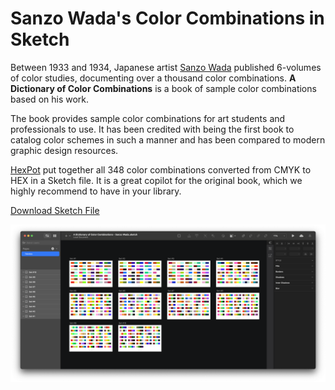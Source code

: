 # Sanzo Wada's Color Combinations in Sketch

Between 1933 and 1934, Japanese artist [Sanzo Wada](https://en.wikipedia.org/wiki/Sanzo_Wada) published 6-volumes of color studies, documenting over a thousand color combinations. 
**A Dictionary of Color Combinations** is a book of sample color combinations based on his work.

The book provides sample color combinations for art students and professionals to use. It has been credited with being the first book to catalog color schemes in such a manner and has been compared to modern graphic design resources.

[HexPot](https://hexpot.com/) put together all 348 color combinations converted from CMYK to HEX in a Sketch file. It is a great copilot for the original book, which we highly recommend to have in your library.

[Download Sketch File](https://github.com/hexpotcom/sanzo-wada/raw/main/A%20Dictionary%20of%20Color%20Combinations%20-%20Sanzo%20Wada.sketch)


![Sanzo Wada - A Dictionary of Color Combinations - Sketch](sketch-screenshot.png)

